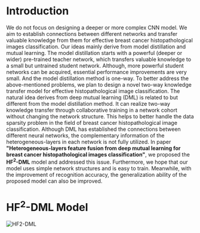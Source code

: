 # Introduction
We do not focus on designing a deeper or more complex CNN model. We aim to establish connections between different networks and transfer valuable knowledge from them for effective breast cancer histopathological images classification. Our ideas mainly derive from model distillation and mutual learning. The model distillation starts with a powerful (deeper or wider) pre-trained teacher network, which transfers valuable knowledge to a small but untrained student network. Although, more powerful student networks can be acquired, essential performance improvements are very small. And the model distillation method is one-way. To better address the above-mentioned problems, we plan to design a novel two-way knowledge transfer model for effective histopathological image classification. The natural idea derives from deep mutual learning (DML) is related to but different from the model distillation method. It can realize two-way knowledge transfer through collaborative training in a network cohort without changing the network structure. This helps to better handle the data sparsity problem in the field of breast cancer histopathological image classification. Although DML has established the connections between different neural networks, the complementary information of the heterogeneous-layers in each network is not fully utilized. In paper **"Heterogeneous-layers feature fusion from deep mutual learning for breast cancer histopathological images classification"**, we proposed the **HF<sup>2</sup>-DML** model and addressed this issue. Furthermore, we hope that our model uses simple network structures and is easy to train. Meanwhile, with the improvement of recognition accuracy, the generalization ability of the proposed model can also be improved. 
# HF<sup>2</sup>-DML Model
![HF2-DML](https://i.loli.net/2020/11/18/3yaT9nkPH2B8ZQq.png)
